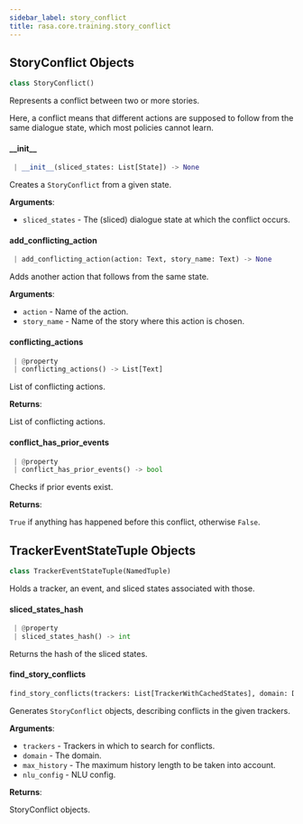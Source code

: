 ```yaml
---
sidebar_label: story_conflict
title: rasa.core.training.story_conflict
---
```


## StoryConflict Objects

```python
class StoryConflict()
```

Represents a conflict between two or more stories.

Here, a conflict means that different actions are supposed to follow from
the same dialogue state, which most policies cannot learn.

#### \_\_init\_\_

```python
 | __init__(sliced_states: List[State]) -> None
```

Creates a `StoryConflict` from a given state.

**Arguments**:

- `sliced_states` - The (sliced) dialogue state at which the conflict occurs.

#### add\_conflicting\_action

```python
 | add_conflicting_action(action: Text, story_name: Text) -> None
```

Adds another action that follows from the same state.

**Arguments**:

- `action` - Name of the action.
- `story_name` - Name of the story where this action is chosen.

#### conflicting\_actions

```python
 | @property
 | conflicting_actions() -> List[Text]
```

List of conflicting actions.

**Returns**:

  List of conflicting actions.

#### conflict\_has\_prior\_events

```python
 | @property
 | conflict_has_prior_events() -> bool
```

Checks if prior events exist.

**Returns**:

  `True` if anything has happened before this conflict, otherwise `False`.

## TrackerEventStateTuple Objects

```python
class TrackerEventStateTuple(NamedTuple)
```

Holds a tracker, an event, and sliced states associated with those.

#### sliced\_states\_hash

```python
 | @property
 | sliced_states_hash() -> int
```

Returns the hash of the sliced states.

#### find\_story\_conflicts

```python
find_story_conflicts(trackers: List[TrackerWithCachedStates], domain: Domain, max_history: Optional[int] = None, nlu_config: Optional[RasaNLUModelConfig] = None) -> List[StoryConflict]
```

Generates `StoryConflict` objects, describing conflicts in the given trackers.

**Arguments**:

- `trackers` - Trackers in which to search for conflicts.
- `domain` - The domain.
- `max_history` - The maximum history length to be taken into account.
- `nlu_config` - NLU config.
  

**Returns**:

  StoryConflict objects.

